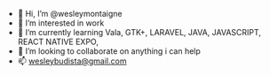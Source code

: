 - 👋 Hi, I’m @wesleymontaigne
- 👀 I’m interested in work
- 🌱 I’m currently learning Vala, GTK+, LARAVEL, JAVA, JAVASCRIPT, REACT NATIVE EXPO,  
- 💞️ I’m looking to collaborate on anything i can help
- 📫 wesleybudista@gmail.com

<!---
wesleymontaigne/wesleymontaigne is a ✨ special ✨ repository because its `README.md` (this file) appears on your GitHub profile.
You can click the Preview link to take a look at your changes.
--->
